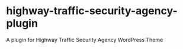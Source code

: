 # highway-traffic-security-agency-plugin
A plugin for Highway Traffic Security Agency WordPress Theme
